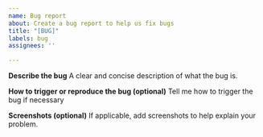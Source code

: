 ```yaml
---
name: Bug report
about: Create a bug report to help us fix bugs
title: "[BUG]"
labels: bug
assignees: ''

---
```


**Describe the bug**
A clear and concise description of what the bug is.

**How to trigger or reproduce the bug (optional)**
Tell me how to trigger the bug if necessary

**Screenshots (optional)**
If applicable, add screenshots to help explain your problem.
